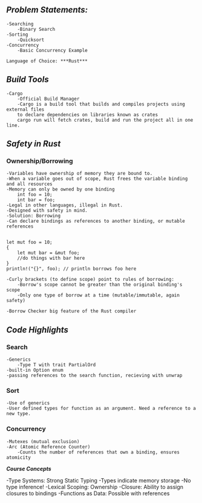 ***Problem Statements:***
-
    -Searching
        -Binary Search
    -Sorting
        -Quicksort
    -Concurrency
        -Basic Concurrency Example
        
    Language of Choice: ***Rust***

***Build Tools***
-
    -Cargo
        -Official Build Manager
        -Cargo is a build tool that builds and compiles projects using external files 
        to declare dependencies on libraries known as crates 
        cargo run will fetch crates, build and run the project all in one line.

***Safety in Rust***
-
    
### Ownership/Borrowing

    
    -Variables have ownership of memory they are bound to.
    -When a variable goes out of scope, Rust frees the variable binding and all resources
    -Memory can only be owned by one binding
        int foo = 10;
        int bar = foo;
    -Legal in other languages, illegal in Rust.
    -Designed with safety in mind.
    -Solution: Borrowing
    -Can declare bindings as references to another binding, or mutable references
<pre><code>
let mut foo = 10;
{
    let mut bar = &mut foo;
    //do things with bar here
}
println!("{}", foo); // println borrows foo here 
</code></pre>
        
    -Curly brackets (to define scope) point to rules of borrowing:
        -Borrow's scope cannot be greater than the original binding's scope
        -Only one type of borrow at a time (mutable/immutable, again safety)
        
    -Borrow Checker big feature of the Rust compiler
    
***Code Highlights***
-

### Search

    -Generics
        -Type T with trait PartialOrd
    -built-in Option enum
    -passing references to the search function, recieving with unwrap
    
### Sort
    -Use of generics
    -User defined types for function as an argument. Need a reference to a new type.
    
### Concurrency
    -Mutexes (mutual exclusion)
    -Arc (Atomic Reference Counter)
        -Counts the number of references that own a binding, ensures atomicity
    
***Course Concepts***

-Type Systems: Strong Static Typing
    -Types indicate memory storage
    -No type inference!
-Lexical Scoping: Ownership
-Closure: Ability to assign closures to bindings
-Functions as Data: Possible with references

    
